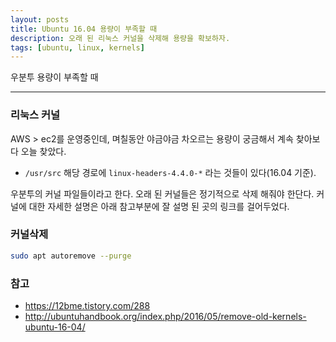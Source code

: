 ```yaml
---
layout: posts
title: Ubuntu 16.04 용량이 부족할 때
description: 오래 된 리눅스 커널을 삭제해 용량을 확보하자.
tags: [ubuntu, linux, kernels]
---
```


우분투 용량이 부족할 때

---

### 리눅스 커널
AWS > ec2를 운영중인데, 며칠동안 야금야금 차오르는 용량이 궁금해서 계속 찾아보다 오늘 찾았다.
- `/usr/src` 해당 경로에 `linux-headers-4.4.0-*` 라는 것들이 있다(16.04 기준).

우분투의 커널 파일들이라고 한다. 오래 된 커널들은 정기적으로 삭제 해줘야 한단다.
커널에 대한 자세한 설명은 아래 참고부분에 잘 설명 된 곳의 링크를 걸어두었다.

### 커널삭제
```bash
sudo apt autoremove --purge
```

### 참고
- https://12bme.tistory.com/288
- http://ubuntuhandbook.org/index.php/2016/05/remove-old-kernels-ubuntu-16-04/
